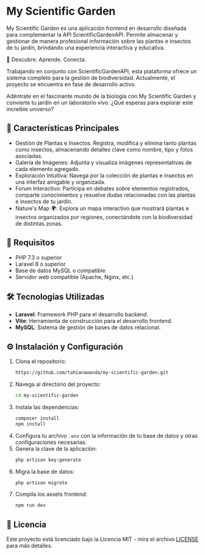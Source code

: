 # My Scientific Garden

My Scientific Garden es una aplicación frontend en desarrollo diseñada para complementar la API ScientificGardenAPI. Permite almacenar y gestionar de manera profesional información sobre las plantas e insectos de tu jardín, brindando una experiencia interactiva y educativa.

🌿 Descubre. Aprende. Conecta.

Trabajando en conjunto con ScientificGardenAPI, esta plataforma ofrece un sistema completo para la gestión de biodiversidad. Actualmente, el proyecto se encuentra en fase de desarrollo activo.

Adéntrate en el fascinante mundo de la biología con My Scientific Garden y convierte tu jardín en un laboratorio vivo. ¿Qué esperas para explorar este increíble universo?

## 🚀 **Características Principales**

- Gestión de Plantas e Insectos: Registra, modifica y elimina tanto plantas como insectos, almacenando detalles clave como nombre, tipo y fotos asociadas.
- Galería de Imágenes: Adjunta y visualiza imágenes representativas de cada elemento agregado.
- Exploración Intuitiva: Navega por la colección de plantas e insectos en una interfaz amigable y organizada.
- Forum Interactivo: Participa en debates sobre elementos registrados, comparte conocimientos y resuelve dudas relacionadas con las plantas e insectos de tu jardín.
- Nature's Map 🌍: Explora un mapa interactivo que mostrará plantas e insectos organizados por regiones, conectándote con la biodiversidad de distintas zonas.
    
## 📜 **Requisitos**

- PHP 7.3 o superior
- Laravel 8 o superior
- Base de datos MySQL o compatible
- Servidor web compatible (Apache, Nginx, etc.)

## 🛠️ Tecnologías Utilizadas

- **Laravel**: Framework PHP para el desarrollo backend.
- **Vite**: Herramienta de construcción para el desarrollo frontend.
- **MySQL**: Sistema de gestión de bases de datos relacional.

## ⚙️ Instalación y Configuración

1. Clona el repositorio:
    ```sh
    https://github.com/tahianawanda/my-scientific-garden.git
    ```
2. Navega al directorio del proyecto:
    ```sh
    cd my-scientific-garden
    ```
3. Instala las dependencias:
    ```sh
    composer install
    npm install
    ```
4. Configura tu archivo `.env` con la información de tu base de datos y otras configuraciones necesarias.
5. Genera la clave de la aplicación:
    ```sh
    php artisan key:generate
    ```
6. Migra la base de datos:
    ```sh
    php artisan migrate
    ```
7. Compila los assets frontend:
    ```sh
    npm run dev
    ```


## 📜 Licencia

Este proyecto está licenciado bajo la Licencia MIT - mira el archivo [LICENSE](LICENSE) para más detalles.
